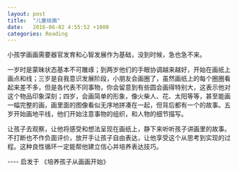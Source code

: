 ```yaml
---
layout: post
title:  "儿童绘画"
date:   2016-06-02 4:55:52 +1000
categories: Reading
---
```


小孩学画画需要器官发育和心智发展作为基础，没到时候，急也急不来。

一岁时是蒙昧状态基本不可雕琢；到两岁他们的手眼协调越来越好，开始在画纸上画点和线；三岁是自我意识发展阶段，小朋友会画圈了，虽然画纸上的每个圈圈看起来差不多，但是各代表不同事物，你会留意到有些圆会画得特别大，这表示他对这个物品印象深刻；四岁，会画简单的形象，像火柴人、花、太阳等等，甚至能画一幅完整的画，画里面的图像看似无序地拼凑在一起，但背后都有一个的故事。五岁开始画地平线，他们开始注意事物的组织，和人物的细节描写。

让孩子去观察，让他将感受和想法呈现在画纸上，静下来听听孩子讲画里的故事。不打断也不作负面评价，放开手让孩子自由表达，让他享受这个从思考到实现的过程。这种良性循环一定能帮他建立信心并培养表达技巧。

---- 启发于 《培养孩子从画画开始》